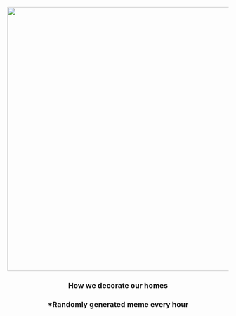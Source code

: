 <p align="center">
        <img src="https://i.redd.it/yuwtjtxz7hv91.jpg" width="600" height="600">
        </p>
        <h3 align="center">How we decorate our homes</h3>
        <h3 align="center">*Randomly generated meme every hour</h3>
    